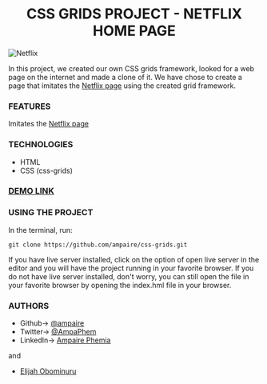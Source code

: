 <h1 align = 'center'> CSS GRIDS PROJECT - NETFLIX HOME PAGE</h1>

![Netflix](captured.gif)

In this project, we created our own CSS grids framework, looked for a web page on the internet and made a clone of it. 
We have chose to create a page that imitates the [Netflix page](https://www.netflix.com/ng/) using the created grid framework. 

### FEATURES
Imitates the [Netflix page](https://www.netflix.com/ng/) 


### TECHNOLOGIES
- HTML
- CSS (css-grids)


### [DEMO LINK](https://raw.githack.com/ampaire/css-grids/ft-css-grids/index.html)


### USING THE PROJECT
In the terminal, run:
```
git clone https://github.com/ampaire/css-grids.git
```
If you have live server installed, click on the option of open live server in the editor and you will have the project running in your favorite browser. If you do not have live server installed, don't worry, you can still open the file in your favorite browser by opening the index.hml file in your browser.

### AUTHORS
- Github-> [@ampaire](https://github.com/ampaire)
- Twitter-> [@AmpaPhem](https://twitter.com/AmpaPhem)
- LinkedIn-> [Ampaire Phemia](https://www.linkedin.com/in/phemia)

 and 
 - [Elijah Obominuru](https://github.com/Elijahscriptdev)
